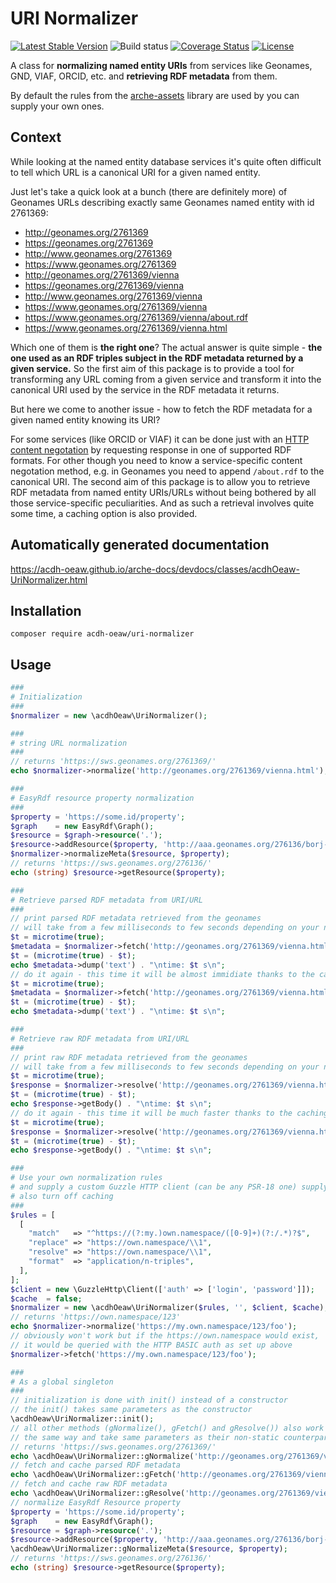 # URI Normalizer

[![Latest Stable Version](https://poser.pugx.org/acdh-oeaw/uri-normalizer/v/stable)](https://packagist.org/packages/acdh-oeaw/uri-normalizer)
![Build status](https://github.com/acdh-oeaw/uriNormalizer/workflows/phpunit/badge.svg?branch=master)
[![Coverage Status](https://coveralls.io/repos/github/acdh-oeaw/uriNormalizer/badge.svg?branch=master)](https://coveralls.io/github/acdh-oeaw/uriNormalizer?branch=master)
[![License](https://poser.pugx.org/acdh-oeaw/uri-normalizer/license)](https://packagist.org/packages/acdh-oeaw/uri-normalizer)

A class for **normalizing named entity URIs** from services like Geonames, GND, VIAF, ORCID, etc. and **retrieving RDF metadata** from them.

By default the rules from the [arche-assets](https://github.com/acdh-oeaw/arche-assets) library are used by you can supply your own ones.

## Context

While looking at the named entity database services it's quite often difficult to tell which URL is a canonical URI for a given named entity.

Just let's take a quick look at a bunch (there are definitely more) of Geonames URLs describing exactly same Geonames named entity with id 2761369:

* http://geonames.org/2761369
* https://geonames.org/2761369
* http://www.geonames.org/2761369
* https://www.geonames.org/2761369
* http://geonames.org/2761369/vienna
* https://geonames.org/2761369/vienna
* http://www.geonames.org/2761369/vienna
* https://www.geonames.org/2761369/vienna
* https://www.geonames.org/2761369/vienna/about.rdf
* https://www.geonames.org/2761369/vienna.html

Which one of them is **the right one**? The actual answer is quite simple - **the one used as an RDF triples subject in the RDF metadata returned by a given service.**
So the first aim of this package is to provide a tool for transforming any URL coming from a given service and transform it into the canonical URI used by the service in the RDF metadata it returns.

But here we come to another issue - how to fetch the RDF metadata for a given named entity knowing its URI?

For some services (like ORCID or VIAF) it can be done just with an [HTTP content negotation](https://developer.mozilla.org/en-US/docs/Web/HTTP/Headers/Accept) by requesting response in one of supported RDF formats. For other though you need to know a service-specific content negotation method, e.g. in Geonames you need to append `/about.rdf` to the canonical URI.
The second aim of this package is to allow you to retrieve RDF metadata from named entity URIs/URLs without being bothered by all those service-specific peculiarities.
And as such a retrieval involves quite some time, a caching option is also provided.

## Automatically generated documentation

https://acdh-oeaw.github.io/arche-docs/devdocs/classes/acdhOeaw-UriNormalizer.html

## Installation

```
composer require acdh-oeaw/uri-normalizer
```

## Usage

```php
###
# Initialization
###
$normalizer = new \acdhOeaw\UriNormalizer();

###
# string URL normalization
###
// returns 'https://sws.geonames.org/2761369/'
echo $normalizer->normalize('http://geonames.org/2761369/vienna.html');

###
# EasyRdf resource property normalization
###
$property = 'https://some.id/property';
$graph    = new EasyRdf\Graph();
$resource = $graph->resource('.');
$resource->addResource($property, 'http://aaa.geonames.org/276136/borj-ej-jaaiyat.html');
$normalizer->normalizeMeta($resource, $property);
// returns 'https://sws.geonames.org/276136/'
echo (string) $resource->getResource($property);

###
# Retrieve parsed RDF metadata from URI/URL
###
// print parsed RDF metadata retrieved from the geonames
// will take from a few milliseconds to few seconds depending on your network speed
$t = microtime(true);
$metadata = $normalizer->fetch('http://geonames.org/2761369/vienna.html');
$t = (microtime(true) - $t);
echo $metadata->dump('text') . "\ntime: $t s\n";
// do it again - this time it will be almost immidiate thanks to the caching
$t = microtime(true);
$metadata = $normalizer->fetch('http://geonames.org/2761369/vienna.html');
$t = (microtime(true) - $t);
echo $metadata->dump('text') . "\ntime: $t s\n";

###
# Retrieve raw RDF metadata from URI/URL 
###
// print raw RDF metadata retrieved from the geonames
// will take from a few milliseconds to few seconds depending on your network speed
$t = microtime(true);
$response = $normalizer->resolve('http://geonames.org/2761369/vienna.html');
$t = (microtime(true) - $t);
echo $response->getBody() . "\ntime: $t s\n";
// do it again - this time it will be much faster thanks to the caching
$t = microtime(true);
$response = $normalizer->resolve('http://geonames.org/2761369/vienna.html');
$t = (microtime(true) - $t);
echo $response->getBody() . "\ntime: $t s\n";

###
# Use your own normalization rules
# and supply a custom Guzzle HTTP client (can be any PSR-18 one) supplying authentication
# also turn off caching
###
$rules = [
  [
    "match"   => "^https://(?:my.)own.namespace/([0-9]+)(?:/.*)?$",
    "replace" => "https://own.namespace/\\1",
    "resolve" => "https://own.namespace/\\1",
    "format"  => "application/n-triples",
  ],
];
$client = new \GuzzleHttp\Client(['auth' => ['login', 'password']]);
$cache  = false;
$normalizer = new \acdhOeaw\UriNormalizer($rules, '', $client, $cache);
// returns 'https://own.namespace/123'
echo $normalizer->normalize('https://my.own.namespace/123/foo');
// obviously won't work but if the https://own.namespace would exist,
// it would be queried with the HTTP BASIC auth as set up above
$normalizer->fetch('https://my.own.namespace/123/foo');

###
# As a global singleton
###
// initialization is done with init() instead of a constructor
// the init() takes same parameters as the constructor
\acdhOeaw\UriNormalizer::init();
// all other methods (gNormalize(), gFetch() and gResolve()) also work in 
// the same way and take same parameters as their non-static counterparts
// returns 'https://sws.geonames.org/2761369/'
echo \acdhOeaw\UriNormalizer::gNormalize('http://geonames.org/2761369/vienna.html');
// fetch and cache parsed RDF metadata
echo \acdhOeaw\UriNormalizer::gFetch('http://geonames.org/2761369/vienna.html')->dump('text');
// fetch and cache raw RDF metadata
echo \acdhOeaw\UriNormalizer::gResolve('http://geonames.org/2761369/vienna.html')->getBody();
// normalize EasyRdf Resource property
$property = 'https://some.id/property';
$graph    = new EasyRdf\Graph();
$resource = $graph->resource('.');
$resource->addResource($property, 'http://aaa.geonames.org/276136/borj-ej-jaaiyat.html');
\acdhOeaw\UriNormalizer::gNormalizeMeta($resource, $property);
// returns 'https://sws.geonames.org/276136/'
echo (string) $resource->getResource($property);

```

